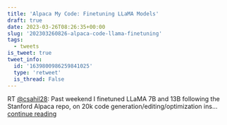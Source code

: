 ```yaml
---
title: 'Alpaca My Code: Finetuning LLaMA Models'
draft: true
date: 2023-03-26T08:26:35+00:00
slug: '202303260826-alpaca-code-llama-finetuning'
tags:
  - tweets
is_tweet: true
tweet_info:
  id: '1639800986259841025'
  type: 'retweet'
  is_thread: False
---
```




RT [@csahil28](https://x.com/csahil28): Past weekend I finetuned LLaMA 7B and 13B following the Stanford Alpaca repo, on 20k code generation/editing/optimization ins… [continue reading](https://x.com/sytelus/status/1639800986259841025)
